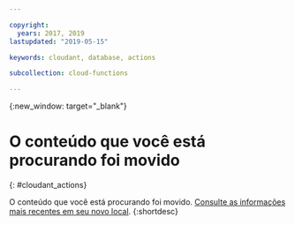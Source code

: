 ```yaml
---

copyright:
  years: 2017, 2019
lastupdated: "2019-05-15"

keywords: cloudant, database, actions

subcollection: cloud-functions

---
```


{:new_window: target="_blank"}
# O conteúdo que você está procurando foi movido
{: #cloudant_actions}

O conteúdo que você está procurando foi movido. [Consulte as informações mais recentes em seu novo local](/docs/openwhisk?topic=cloud-functions-pkg_cloudant).
{:shortdesc}
